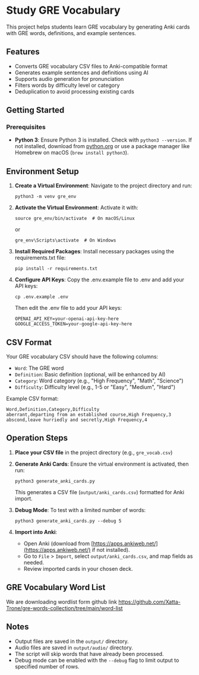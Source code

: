 # Study GRE Vocabulary

This project helps students learn GRE vocabulary by generating Anki cards with GRE words, definitions, and example sentences.

## Features

- Converts GRE vocabulary CSV files to Anki-compatible format
- Generates example sentences and definitions using AI
- Supports audio generation for pronunciation
- Filters words by difficulty level or category
- Deduplication to avoid processing existing cards

## Getting Started

### Prerequisites
- **Python 3**: Ensure Python 3 is installed. Check with `python3 --version`. If not installed, download from [python.org](https://www.python.org/downloads/) or use a package manager like Homebrew on macOS (`brew install python3`).

## Environment Setup

1. **Create a Virtual Environment**:
   Navigate to the project directory and run:
   ```
   python3 -m venv gre_env
   ```

2. **Activate the Virtual Environment**:
   Activate it with:
   ```
   source gre_env/bin/activate  # On macOS/Linux
   ```
   or
   ```
   gre_env\Scripts\activate  # On Windows
   ```

3. **Install Required Packages**:
   Install necessary packages using the requirements.txt file:
   ```
   pip install -r requirements.txt
   ```

4. **Configure API Keys**:
   Copy the .env.example file to .env and add your API keys:
   ```
   cp .env.example .env
   ```
   Then edit the .env file to add your API keys:
   ```
   OPENAI_API_KEY=your-openai-api-key-here
   GOOGLE_ACCESS_TOKEN=your-google-api-key-here
   ```

## CSV Format

Your GRE vocabulary CSV should have the following columns:
- `Word`: The GRE word
- `Definition`: Basic definition (optional, will be enhanced by AI)
- `Category`: Word category (e.g., "High Frequency", "Math", "Science")
- `Difficulty`: Difficulty level (e.g., 1-5 or "Easy", "Medium", "Hard")

Example CSV format:
```csv
Word,Definition,Category,Difficulty
aberrant,departing from an established course,High Frequency,3
abscond,leave hurriedly and secretly,High Frequency,4
```

## Operation Steps

1. **Place your CSV file** in the project directory (e.g., `gre_vocab.csv`)

2. **Generate Anki Cards**:
   Ensure the virtual environment is activated, then run:
   ```
   python3 generate_anki_cards.py
   ```
   This generates a CSV file (`output/anki_cards.csv`) formatted for Anki import.

3. **Debug Mode**:
   To test with a limited number of words:
   ```
   python3 generate_anki_cards.py --debug 5
   ```

4. **Import into Anki**:
   - Open Anki (download from [https://apps.ankiweb.net/](https://apps.ankiweb.net/) if not installed).
   - Go to `File` > `Import`, select `output/anki_cards.csv`, and map fields as needed.
   - Review imported cards in your chosen deck.

## GRE Vocabulary Word List
We are downloading wordlist form github link
https://github.com/Xatta-Trone/gre-words-collection/tree/main/word-list

## Notes
- Output files are saved in the `output/` directory.
- Audio files are saved in `output/audio/` directory.
- The script will skip words that have already been processed.
- Debug mode can be enabled with the `--debug` flag to limit output to specified number of rows.

